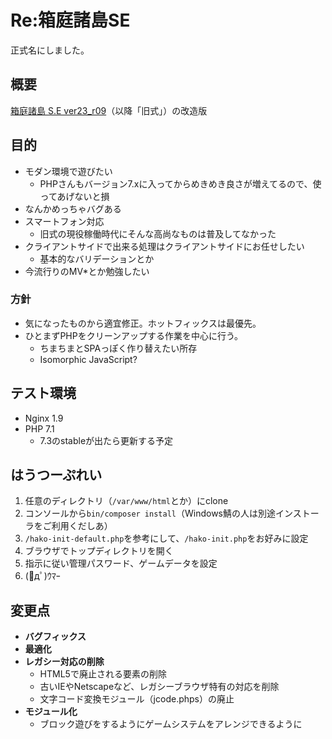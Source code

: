 # Re:箱庭諸島SE

正式名にしました。

## 概要

[箱庭諸島 S.E ver23_r09](http://hakoniwa.symphonic-net.com/)（以降「旧式」）の改造版

## 目的

* モダン環境で遊びたい
	* PHPさんもバージョン7.xに入ってからめきめき良さが増えてるので、使ってあげないと損
* なんかめっちゃバグある
* スマートフォン対応
	* 旧式の現役稼働時代にそんな高尚なものは普及してなかった
* クライアントサイドで出来る処理はクライアントサイドにお任せしたい
	* 基本的なバリデーションとか
* 今流行りのMV\*とか勉強したい

### 方針

* 気になったものから適宜修正。ホットフィックスは最優先。
* ひとまずPHPをクリーンアップする作業を中心に行う。
	* ちまちまとSPAっぽく作り替えたい所存
	* Isomorphic JavaScript?

## テスト環境

* Nginx 1.9
* PHP 7.1
	* 7.3のstableが出たら更新する予定

## はうつーぷれい

1. 任意のディレクトリ（`/var/www/html`とか）にclone
1. コンソールから`bin/composer install`（Windows鯖の人は別途インストーラをご利用くだしあ）
1. `/hako-init-default.php`を参考にして、`/hako-init.php`をお好みに設定
1. ブラウザでトップディレクトリを開く
1. 指示に従い管理パスワード、ゲームデータを設定
1. (ﾟдﾟ)ｳﾏｰ

## 変更点

* **バグフィックス**
* **最適化**
* **レガシー対応の削除**
	* HTML5で廃止される要素の削除
	* 古いIEやNetscapeなど、レガシーブラウザ特有の対応を削除
	* 文字コード変換モジュール（jcode.phps）の廃止
* **モジュール化**
	* ブロック遊びをするようにゲームシステムをアレンジできるように
